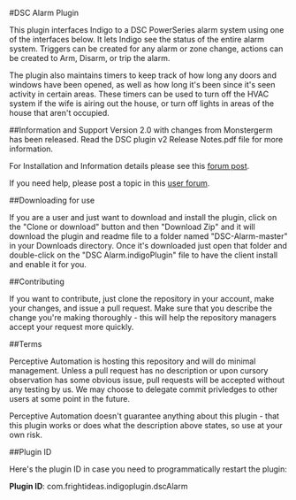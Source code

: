 #DSC Alarm Plugin

This plugin interfaces Indigo to a DSC PowerSeries alarm system using one of the interfaces below. It lets Indigo see the status of the entire alarm system. Triggers can be created for any alarm or zone change, actions can be created to Arm, Disarm, or trip the alarm. 

The plugin also maintains timers to keep track of how long any doors and windows have been opened, as well as how long it's been since it's seen activity in certain areas. These timers can be used to turn off the HVAC system if the wife is airing out the house, or turn off lights in areas of the house that aren't occupied.

##Information and Support
Version 2.0 with changes from Monstergerm has been released.  Read the DSC plugin v2 Release Notes.pdf file for more information.

For Installation and Information details please see this [forum post](http://forums.indigodomo.com/viewtopic.php?f=56&t=10287).

If you need help, please post a topic in this  [user forum](http://forums.indigodomo.com/viewforum.php?f=56).

##Downloading for use

If you are a user and just want to download and install the plugin, click on the "Clone or download" button and then "Download Zip" and it will download the plugin and readme file to a folder named "DSC-Alarm-master" in your Downloads directory. Once it's downloaded just open that folder and double-click on the "DSC Alarm.indigoPlugin" file to have the client install and enable it for you.

##Contributing

If you want to contribute, just clone the repository in your account, make your changes, and issue a pull request. Make sure that you describe the change you're making thoroughly - this will help the repository managers accept your request more quickly.

##Terms

Perceptive Automation is hosting this repository and will do minimal management. Unless a pull request has no description or upon cursory observation has some obvious issue, pull requests will be accepted without any testing by us. We may choose to delegate commit privledges to other users at some point in the future.

Perceptive Automation doesn't guarantee anything about this plugin - that this plugin works or does what the description above states, so use at your own risk. 

##Plugin ID

Here's the plugin ID in case you need to programmatically restart the plugin:

**Plugin ID**: com.frightideas.indigoplugin.dscAlarm
